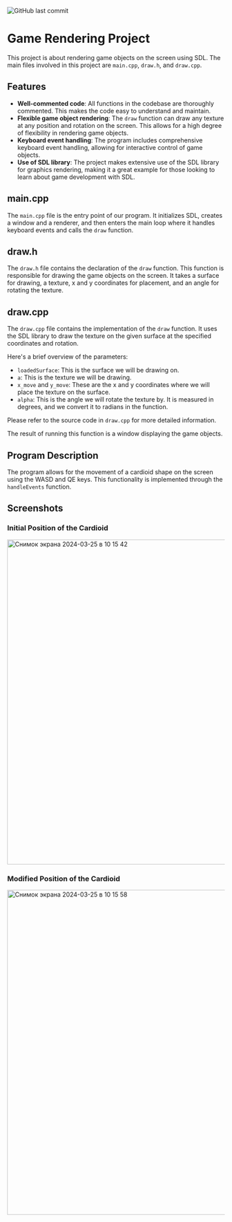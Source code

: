 ![GitHub last commit](https://img.shields.io/github.com/fferikvalik/computer_graphics-LAB1?color=yellow)
# Game Rendering Project

This project is about rendering game objects on the screen using SDL. The main files involved in this project are `main.cpp`, `draw.h`, and `draw.cpp`.

## Features

- **Well-commented code**: All functions in the codebase are thoroughly commented. This makes the code easy to understand and maintain.
- **Flexible game object rendering**: The `draw` function can draw any texture at any position and rotation on the screen. This allows for a high degree of flexibility in rendering game objects.
- **Keyboard event handling**: The program includes comprehensive keyboard event handling, allowing for interactive control of game objects.
- **Use of SDL library**: The project makes extensive use of the SDL library for graphics rendering, making it a great example for those looking to learn about game development with SDL.

## main.cpp

The `main.cpp` file is the entry point of our program. It initializes SDL, creates a window and a renderer, and then enters the main loop where it handles keyboard events and calls the `draw` function.

## draw.h

The `draw.h` file contains the declaration of the `draw` function. This function is responsible for drawing the game objects on the screen. It takes a surface for drawing, a texture, x and y coordinates for placement, and an angle for rotating the texture.

## draw.cpp

The `draw.cpp` file contains the implementation of the `draw` function. It uses the SDL library to draw the texture on the given surface at the specified coordinates and rotation.

Here's a brief overview of the parameters:

- `loadedSurface`: This is the surface we will be drawing on.
- `a`: This is the texture we will be drawing.
- `x_move` and `y_move`: These are the x and y coordinates where we will place the texture on the surface.
- `alpha`: This is the angle we will rotate the texture by. It is measured in degrees, and we convert it to radians in the function.

Please refer to the source code in `draw.cpp` for more detailed information.

The result of running this function is a window displaying the game objects.
## Program Description

The program allows for the movement of a cardioid shape on the screen using the WASD and QE keys. This functionality is implemented through the `handleEvents` function.

## Screenshots

### Initial Position of the Cardioid
<img width="752" alt="Снимок экрана 2024-03-25 в 10 15 42" src="https://github.com/fferikvalik/computer_graphics-LAB1/assets/81646006/fef86cc4-1e4d-4143-9a8a-aa604cd2a081">


### Modified Position of the Cardioid
<img width="752" alt="Снимок экрана 2024-03-25 в 10 15 58" src="https://github.com/fferikvalik/computer_graphics-LAB1/assets/81646006/438b4bd2-30da-4204-8d80-6f70a2f44a8b">
